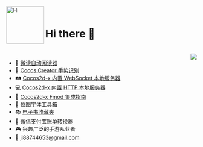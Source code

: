 <img align="left" alt="Hi" width="100px" src="https://user-images.githubusercontent.com/2780145/109505497-a8d97600-7ac2-11eb-9cfe-1e34b52a89ed.gif" /> 
<br>

<h1 align="left">Hi there 👋</h1>
<br>

<img align="right" src="https://github-readme-stats.vercel.app/api?username=doooreyn&show_icons=true&icon_color=5194F0&text_color=718096&bg_color=ffffff&hide_title=true&hide_border=true&count_private=true&include_all_commits=true" />

- 📘 [微读自动阅读器](https://github.com/DoooReyn/WxRead-PC-AutoReader)
- 🖕 [Cocos Creator 手势识别](https://github.com/DoooReyn/ccc-gesture-recognition)
- 🛤️ [Cocos2d-x 内置 WebSocket 本地服务器](https://github.com/DoooReyn/cocos2d-x-lws)
- 💻 [Cocos2d-x 内置 HTTP 本地服务器](https://github.com/DoooReyn/cocos2d-x-lhs)
- 🎸 [Cocos2d-x Fmod 集成指南](https://github.com/DoooReyn/fmod-for-cocos2dx)
- 🧰 [位图字体工具箱](https://github.com/DoooReyn/BMFontToolbox)
- 📚 [电子书收藏夹](https://github.com/DoooReyn/dbooks-links.git)
- 📒 [微信支付宝账单转换器](https://github.com/DoooReyn/wechat-alipay-bill-converter)
- 🎮 兴趣广泛的手游从业者
- 📧 jl88744653@gmail.com
